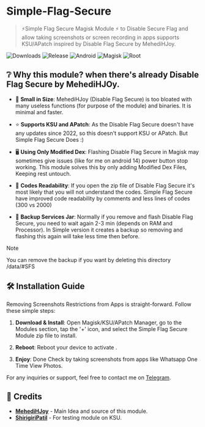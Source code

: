 # Simple-Flag-Secure
>⚡Simple Flag Secure Magisk Module ⚡ to Disable Secure Flag and allow taking screenshots or screen recording in apps supports KSU/APatch inspired by Disable Flag Secure by MehediHJoy.

![Downloads](https://img.shields.io/github/downloads/ShivamXD6/Simple-Flag-Secure/total?color=green&style=for-the-badge)
![Release](https://img.shields.io/github/v/release/ShivamXD6/Simple-Flag-Secure?style=for-the-badge)
![Android](https://img.shields.io/badge/Android-3DDC84?style=for-the-badge&logo=android&logoColor=white)
![Magisk](https://img.shields.io/badge/Magisk-8A2BE2?style=for-the-badge&logo=magisk&logoColor=white)
![Root](https://img.shields.io/badge/Root-ff0000?style=for-the-badge&logo=superuser&logoColor=white)

## ❔ Why this module? when there's already Disable Flag Secure by MehediHJOy.

- 💾 **Small in Size**: MehediHJoy (Disable Flag Secure) is too bloated with many useless functions (for purpose of the module) and binaries. It is minimal and faster.

- ⭐ **Supports KSU and APatch**: As the Disable Flag Secure doesn't have any updates since 2022, so this doesn't support KSU or APatch. But Simple Flag Secure Does :)

- 🖥️ **Using Only Modified Dex**: Flashing Disable Flag Secure in Magisk may sometimes give issues (like for me on android 14) power button stop working. This module solves this by only adding Modified Dex Files, Keeping rest untouch. 

- 💬 **Codes Readability**: If you open the zip file of Disable Flag Secure it's most likely that you will not understand the codes. Simple Flag Secure have improved code readability by comments and less lines of codes (300 vs 2000)

- 🔄 **Backup Services Jar**: Normally if you remove and flash Disable Flag Secure, you need to wait again 2-3 min (depends on RAM and Processor). In Simple version it creates a backup so removing and flashing this again will take less time then before. 

> [!NOTE]
> You can remove the backup if you want by deleting this directory /data/#SFS

## 🛠️ Installation Guide

Removing Screenshots Restrictions from Apps is straight-forward. Follow these simple steps:

1. **Download & Install**: Open Magisk/KSU/APatch Manager, go to the Modules section, tap the '+' icon, and select the Simple Flag Secure Module zip file to install.
   
2. **Reboot**: Reboot your device to activate .
   
3. **Enjoy**: Done Check by taking screenshots from apps like Whatsapp One Time View Photos.

For any inquiries or support, feel free to contact me on [Telegram](https://telegram.me/ShastikXD).

## 🙌 Credits

- **[MehediHJoy](https://xdaforums.com/t/module-disable-flag-secure-v9-0-by-mehedi-h-joy.4490475/)** - Main Idea and source of this module.
- **[ShirigiriPatil](https://telegram.me/BosadBillaHun)** - For testing module on KSU.
